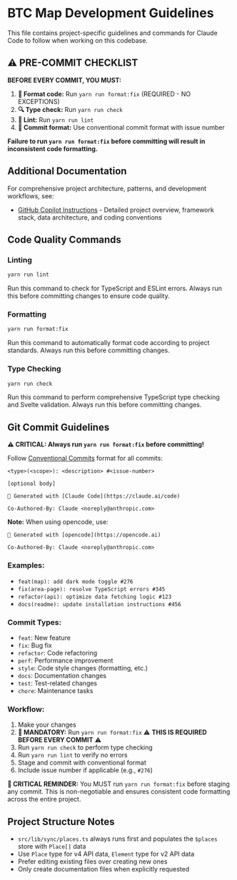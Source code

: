 # BTC Map Development Guidelines

This file contains project-specific guidelines and commands for Claude Code to follow when working on this codebase.

## ⚠️ PRE-COMMIT CHECKLIST

**BEFORE EVERY COMMIT, YOU MUST:**

1. **🎨 Format code:** Run `yarn run format:fix` (REQUIRED - NO EXCEPTIONS)
2. **🔍 Type check:** Run `yarn run check`
3. **🧹 Lint:** Run `yarn run lint`
4. **📝 Commit format:** Use conventional commit format with issue number

**Failure to run `yarn run format:fix` before committing will result in inconsistent code formatting.**

## Additional Documentation

For comprehensive project architecture, patterns, and development workflows, see:

- [GitHub Copilot Instructions](.github/copilot-instructions.md) - Detailed project overview, framework stack, data architecture, and coding conventions

## Code Quality Commands

### Linting

```bash
yarn run lint
```

Run this command to check for TypeScript and ESLint errors. Always run this before committing changes to ensure code quality.

### Formatting

```bash
yarn run format:fix
```

Run this command to automatically format code according to project standards. Always run this before committing changes.

### Type Checking

```bash
yarn run check
```

Run this command to perform comprehensive TypeScript type checking and Svelte validation. Always run this before committing changes.

## Git Commit Guidelines

**⚠️ CRITICAL: Always run `yarn run format:fix` before committing!**

Follow [Conventional Commits](https://www.conventionalcommits.org/) format for all commits:

```
<type>(<scope>): <description> #<issue-number>

[optional body]

🤖 Generated with [Claude Code](https://claude.ai/code)

Co-Authored-By: Claude <noreply@anthropic.com>
```

**Note:** When using opencode, use:

```
🤖 Generated with [opencode](https://opencode.ai)

Co-Authored-By: Claude <noreply@anthropic.com>
```

### Examples:

- `feat(map): add dark mode toggle #276`
- `fix(area-page): resolve TypeScript errors #345`
- `refactor(api): optimize data fetching logic #123`
- `docs(readme): update installation instructions #456`

### Commit Types:

- `feat`: New feature
- `fix`: Bug fix
- `refactor`: Code refactoring
- `perf`: Performance improvement
- `style`: Code style changes (formatting, etc.)
- `docs`: Documentation changes
- `test`: Test-related changes
- `chore`: Maintenance tasks

### Workflow:

1. Make your changes
2. **🎨 MANDATORY:** Run `yarn run format:fix` ⚠️ **THIS IS REQUIRED BEFORE EVERY COMMIT** ⚠️
3. Run `yarn run check` to perform type checking
4. Run `yarn run lint` to verify no errors
5. Stage and commit with conventional format
6. Include issue number if applicable (e.g., `#276`)

**🚨 CRITICAL REMINDER:** You MUST run `yarn run format:fix` before staging any commit. This is non-negotiable and ensures consistent code formatting across the entire project.

## Project Structure Notes

- `src/lib/sync/places.ts` always runs first and populates the `$places` store with `Place[]` data
- Use `Place` type for v4 API data, `Element` type for v2 API data
- Prefer editing existing files over creating new ones
- Only create documentation files when explicitly requested
